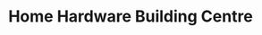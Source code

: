 ---
title: "Home Hardware Building Centre"
url: /kapuskasing/home-hardware-building-centre/
shop: Baumarkt
---